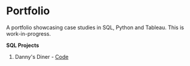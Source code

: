 # Portfolio
A portfolio showcasing case studies in SQL, Python and Tableau. This is work-in-progress.

**SQL Projects**

1. Danny's Diner - [Code](https://github.com/Mansi242401/Portfolio/blob/main/sql_queries_with_results)
